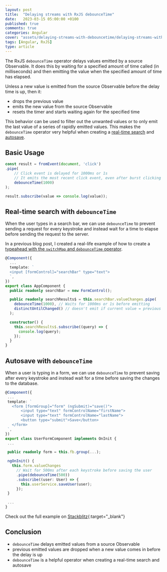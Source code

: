 ```yaml
---
layout: post
title:  "Delaying streams with RxJS debounceTime"
date:   2023-03-15 05:00:00 +0100
published: true
comments: true
categories: Angular
cover: "assets/delaying-streams-with-debouncetime/delaying-streams-with-debouncetime"
tags: [Angular, RxJS]
type: article
---
```

 
The RxJS `debounceTime` operator delays values emitted by a source Observable. It does this by waiting for a specified amount of time called (in milliseconds) and then emitting the value when the specified amount of time has elapsed. 

Unless a new value is emitted from the source Observable before the delay time is up, then it:
- drops the previous value
- emits the new value from the source Observable
- resets the timer and starts waiting again for the specified time

This behavior can be used to filter out the unwanted values or to only emit the last value of a series of rapidly emitted values.
This makes the `debounceTime` operator very helpful when creating a [real-time search]('#real-time-search-with-debouncetime') and [autosave]('#autosave-with-debouncetime').

## Basic Usage
```typescript
const result = fromEvent(document, 'click')
.pipe(
    // Click event is delayed for 1000ms or 1s
    // It emits the most recent click event, even after burst clicking
    debounceTime(1000) 
);

result.subscribe(value => console.log(value));
```


## Real-time search with `debounceTime`
When the user types in a search bar, we can use `debounceTime` to prevent sending a request for every keystroke and instead wait for a time to elapse before sending the request to the server. 

In a previous blog post, I created a real-life example of how to create a [typeahead with the `switchMap` and `debounceTime` operator](/real-life-use-cases-for-rxjs-switchmap-in-angular/#typeahead-with-switchmap-and-reactiveforms).

```typescript
@Component({
  ...
  template: `
  <input [formControl]="searchBar" type="text">
  `,
})
export class AppComponent {
  public readonly searchBar = new FormControl();

  public readonly searchResults$ = this.searchBar.valueChanges.pipe(
    debounceTime(1000), // Waits for 1000ms or 1s before emitting
    distinctUntilChanged() // doesn't emit if current value = previous value
  );

  constructor() {
    this.searchResults$.subscribe((query) => {
      console.log(query);
    });
  }
}
```

## Autosave with `debounceTime`
When a user is typing in a form, we can use `debounceTime` to prevent saving after every keystroke and instead wait for a time before saving the changes to the database.
 
 ```typescript
@Component({
  ...
  template: `
    <form [formGroup]="form" (ngSubmit)="save()">
        <input type="text" formControlName="firstName">
        <input type="text" formControlName="lastName">
        <button type="submit">Save</button>
    </form>
  `,
})
export class UserFormComponent implements OnInit {
  ...

  public readonly form = this.fb.group(...);

  ngOnInit() {
    this.form.valueChanges
      // Wait for 500ms after each keystroke before saving the user
      .pipe(debounceTime(500))
      .subscribe((user: User) => {
        this.userService.saveUser(user);
      });
  }

  ...
}
```

Check out the full example on [Stackblitz](https://stackblitz.com/edit/angular-nntsy9?file=src/main.ts){:target="_blank"}

## Conclusion
- `debounceTime` delays emitted values from a source Observable
- previous emitted values are dropped when a new value comes in before the delay is up
- `debounceTime` is a helpful operator when creating a real-time search and autosave
